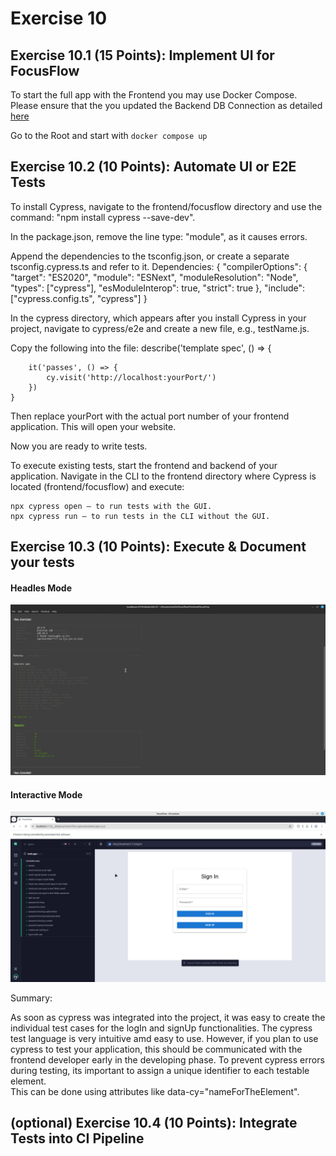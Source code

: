 # Exercise 10

## Exercise 10.1 (15 Points): Implement UI for FocusFlow

To start the full app with the Frontend you may use Docker Compose.
Please ensure that the you updated the Backend DB Connection as detailed [here](https://github.com/MaxTrautwein/focusflow/tree/main/backend/focusflow#2-update-applicationproperties])

Go to the Root and start with `docker compose up`

## Exercise 10.2 (10 Points): Automate UI or E2E Tests

To install Cypress, navigate to the frontend/focusflow directory and use the command:
"npm install cypress --save-dev".

In the package.json, remove the line type: "module", as it causes errors.

Append the dependencies to the tsconfig.json, or create a separate tsconfig.cypress.ts and refer to it.
Dependencies:
{
"compilerOptions": {
"target": "ES2020",
"module": "ESNext",
"moduleResolution": "Node",
"types": ["cypress"],
"esModuleInterop": true,
"strict": true
},
"include": ["cypress.config.ts", "cypress"]
}

In the cypress directory, which appears after you install Cypress in your project, navigate to cypress/e2e and create a new file, e.g., testName.js.

Copy the following into the file:
describe('template spec', () => {

        it('passes', () => {
            cy.visit('http://localhost:yourPort/')
        })
    }

Then replace yourPort with the actual port number of your frontend application. This will open your website.

Now you are ready to write tests.

To execute existing tests, start the frontend and backend of your application.
Navigate in the CLI to the frontend directory where Cypress is located (frontend/focusflow) and execute:

    npx cypress open – to run tests with the GUI.
    npx cypress run – to run tests in the CLI without the GUI.

## Exercise 10.3 (10 Points): Execute & Document your tests

#### Headles Mode

![Headless](../Pictures/Headless.jpg)

#### Interactive Mode

![Interactive](../Pictures/Interactive.jpg)

Summary:

As soon as cypress was integrated into the project, it was easy to create the individual test cases for the logIn and signUp functionalities.
The cypress test language is very intuitive amd easy to use.
However, if you plan to use cypress to test your application, this should be communicated with the frontend developer early in the developing phase.
To prevent cypress errors during testing, its important to assign a unique identifier to each testable element.  
This can be done using attributes like data-cy="nameForTheElement".

## (optional) Exercise 10.4 (10 Points): Integrate Tests into CI Pipeline
